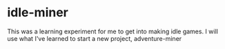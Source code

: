 # idle-miner

This was a learning experiment for me to get into making idle games. I will use what I've learned to start a new project, adventure-miner